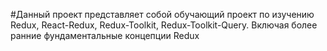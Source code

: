 #Данный проект представляет собой обучающий проект по изучению Redux, React-Redux, Redux-Toolkit, Redux-Toolkit-Query.
Включая более ранние фундаментальные концепции Redux